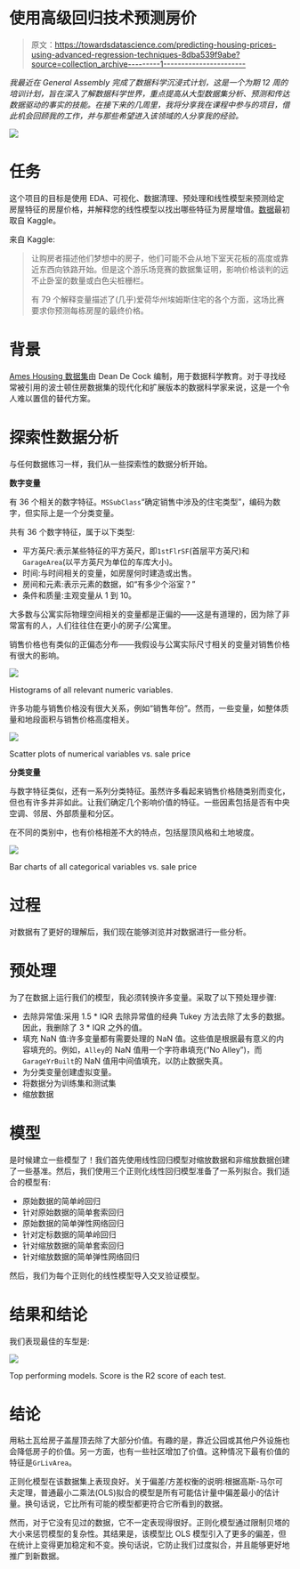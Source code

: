 # 使用高级回归技术预测房价

> 原文：<https://towardsdatascience.com/predicting-housing-prices-using-advanced-regression-techniques-8dba539f9abe?source=collection_archive---------1----------------------->

*我最近在 General Assembly 完成了数据科学沉浸式计划，这是一个为期 12 周的培训计划，旨在深入了解数据科学世界，重点提高从大型数据集分析、预测和传达数据驱动的事实的技能。在接下来的几周里，我将分享我在课程中参与的项目，借此机会回顾我的工作，并与那些希望进入该领域的人分享我的经验。*

![](img/d08e50dc07848ee4ac4fe25441393e38.png)

# 任务

这个项目的目标是使用 EDA、可视化、数据清理、预处理和线性模型来预测给定房屋特征的房屋价格，并解释您的线性模型以找出哪些特征为房屋增值。[数据](https://www.kaggle.com/c/house-prices-advanced-regression-techniques)最初取自 Kaggle。

来自 Kaggle:

> 让购房者描述他们梦想中的房子，他们可能不会从地下室天花板的高度或靠近东西向铁路开始。但是这个游乐场竞赛的数据集证明，影响价格谈判的远不止卧室的数量或白色尖桩栅栏。
> 
> 有 79 个解释变量描述了(几乎)爱荷华州埃姆斯住宅的各个方面，这场比赛要求你预测每栋房屋的最终价格。

# 背景

[Ames Housing 数据集](https://ww2.amstat.org/publications/jse/v19n3/decock.pdf)由 Dean De Cock 编制，用于数据科学教育。对于寻找经常被引用的波士顿住房数据集的现代化和扩展版本的数据科学家来说，这是一个令人难以置信的替代方案。

# 探索性数据分析

与任何数据练习一样，我们从一些探索性的数据分析开始。

**数字变量**

有 36 个相关的数字特征。`MSSubClass`“确定销售中涉及的住宅类型”，编码为数字，但实际上是一个分类变量。

共有 36 个数字特征，属于以下类型:

*   平方英尺:表示某些特征的平方英尺，即`1stFlrSF`(首层平方英尺)和`GarageArea`(以平方英尺为单位的车库大小)。
*   时间:与时间相关的变量，如房屋何时建造或出售。
*   房间和元素:表示元素的数据，如“有多少个浴室？”
*   条件和质量:主观变量从 1 到 10。

大多数与公寓实际物理空间相关的变量都是正偏的——这是有道理的，因为除了非常富有的人，人们往往住在更小的房子/公寓里。

销售价格也有类似的正偏态分布——我假设与公寓实际尺寸相关的变量对销售价格有很大的影响。

![](img/c091b5d84b9213b6f7544e38994cd2e9.png)

Histograms of all relevant numeric variables.

许多功能与销售价格没有很大关系，例如“销售年份”。然而，一些变量，如整体质量和地段面积与销售价格高度相关。

![](img/dc3cb8be6f87134620371a41c9c7c9b8.png)

Scatter plots of numerical variables vs. sale price

**分类变量**

与数字特征类似，还有一系列分类特征。虽然许多看起来销售价格随类别而变化，但也有许多并非如此。让我们确定几个影响价值的特征。一些因素包括是否有中央空调、邻居、外部质量和分区。

在不同的类别中，也有价格相差不大的特点，包括屋顶风格和土地坡度。

![](img/294d13ab7826b0764ccecb8e48d20dfd.png)

Bar charts of all categorical variables vs. sale price

# 过程

对数据有了更好的理解后，我们现在能够浏览并对数据进行一些分析。

# 预处理

为了在数据上运行我们的模型，我必须转换许多变量。采取了以下预处理步骤:

*   去除异常值:采用 1.5 * IQR 去除异常值的经典 Tukey 方法去除了太多的数据。因此，我删除了 3 * IQR 之外的值。
*   填充 NaN 值:许多变量都有需要处理的 NaN 值。这些值是根据最有意义的内容填充的。例如，`Alley`的 NaN 值用一个字符串填充(“No Alley”)，而`GarageYrBuilt`的 NaN 值用中间值填充，以防止数据失真。
*   为分类变量创建虚拟变量。
*   将数据分为训练集和测试集
*   缩放数据

# 模型

是时候建立一些模型了！我们首先使用线性回归模型对缩放数据和非缩放数据创建了一些基准。然后，我们使用三个正则化线性回归模型准备了一系列拟合。我们适合的模型有:

*   原始数据的简单岭回归
*   针对原始数据的简单套索回归
*   原始数据的简单弹性网络回归
*   针对定标数据的简单岭回归
*   针对缩放数据的简单套索回归
*   针对缩放数据的简单弹性网络回归

然后，我们为每个正则化的线性模型导入交叉验证模型。

# 结果和结论

我们表现最佳的车型是:

![](img/8fa6b91043b5899826774aa92b018302.png)

Top performing models. Score is the R2 score of each test.

# 结论

用粘土瓦给房子盖屋顶去除了大部分价值。有趣的是，靠近公园或其他户外设施也会降低房子的价值。另一方面，也有一些社区增加了价值。这种情况下最有价值的特征是`GrLivArea`。

正则化模型在该数据集上表现良好。关于偏差/方差权衡的说明:根据高斯-马尔可夫定理，普通最小二乘法(OLS)拟合的模型是所有可能估计量中偏差最小的估计量。换句话说，它比所有可能的模型都更符合它所看到的数据。

然而，对于它没有见过的数据，它不一定表现得很好。正则化模型通过限制贝塔的大小来惩罚模型的复杂性。其结果是，该模型比 OLS 模型引入了更多的偏差，但在统计上变得更加稳定和不变。换句话说，它防止我们过度拟合，并且能够更好地推广到新数据。